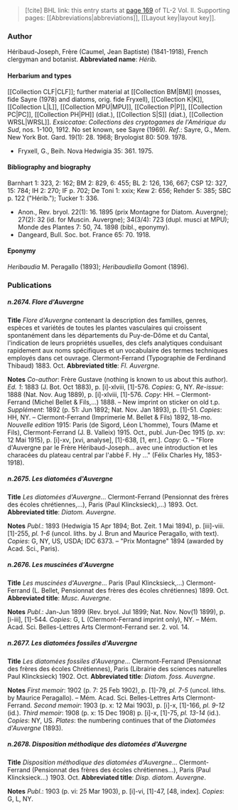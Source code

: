 > [!cite] BHL link: this entry starts at [page 169](https://www.biodiversitylibrary.org/page/33068411) of TL-2 Vol. II.
> Supporting pages: [[Abbreviations|abbreviations]], [[Layout key|layout key]].

### Author

Héribaud-Joseph, Frère (Caumel, Jean Baptiste) (1841-1918), French clergyman and botanist. 
**Abbreviated name**: *Hérib.*

#### Herbarium and types

[[Collection CLF|CLF]]; further material at [[Collection BM|BM]] (mosses, fide Sayre (1978) and diatoms, orig. fide Fryxell), [[Collection K|K]], [[Collection L|L]], [[Collection MPU|MPU]], [[Collection P|P]], [[Collection PC|PC]], [[Collection PH|PH]] (diat.), [[Collection S|S]] (diat.), [[Collection WRSL|WRSL]].
*Exsiccatae*: *Collections des cryptogames de l'Amérique du Sud*, nos. 1-100, 1912. No set known, see Sayre (1969).
*Ref*.: Sayre, G., Mem. New York Bot. Gard. 19(1): 28. 1968; Bryologist 80: 509. 1978.
- Fryxell, G., Beih. Nova Hedwigia 35: 361. 1975.

#### Bibliography and biography

Barnhart 1: 323, 2: 162; BM 2: 829, 6: 455; BL 2: 126, 136, 667; CSP 12: 327, 15: 784; IH 2: 270; IF p. 702; De Toni 1: xxix; Kew 2: 656; Rehder 5: 385; SBC p. 122 ("Hérib."); Tucker 1: 336.
- Anon., Rev. bryol. 22(1): 16. 1895 (prix Montagne for Diatom. Auvergne); 27(2): 32 (id. for Muscin. Auvergne); 34(3/4): 723 (dupl. musci at MPU); Monde des Plantes 7: 50, 74. 1898 (bibl., eponymy).
- Dangeard, Bull. Soc. bot. France 65: 70. 1918.

#### Eponymy

*Heribaudia* M. Peragallo (1893); *Heribaudiella* Gomont (1896).

### Publications

##### n.2674. Flore d'Auvergne

**Title**
*Flore d'Auvergne* contenant la description des familles, genres, espèces et variétés de toutes les plantes vasculaires qui croissent spontanément dans les départements du Puy-de-Dôme et du Cantal, l'indication de leurs propriétés usuelles, des clefs analytiques conduisant rapidement aux noms spécifiques et un vocabulaire des termes techniques employés dans cet ouvrage. Clermont-Ferrand (Typographie de Ferdinand Thibaud) 1883. Oct.
**Abbreviated title**: *Fl. Auvergne*.

**Notes**
*Co-author*: Frère Gustave (nothing is known to us about this author).
*Ed. 1*: 1883 (J. Bot. Oct 1883), p. \[i\]-xlviii, \[1\]-576. *Copies*: G, NY.
*Re-issue*: 1888 (Nat. Nov. Aug 1889), p. \[i\]-xlviii, \[1\]-576. *Copy*: HH. – Clermont-Ferrand (Michel Bellet & Fils,...) 1888. – New imprint on sticker on old t.p.
*Supplément*: 1892 (p. 51: Jun 1892; Nat. Nov. Jan 1893), p. \[1\]-51. *Copies*: HH, NY. – Clermont-Ferrand (Imprimerie M. Bellet & Fils) 1892, 18-mo.
*Nouvelle edition* 1915: Paris (de Sigord, Léon L'homme), Tours (Mame et Fils), Clermont-Ferrand (J. B. Valleix) 1915. Oct., publ. Jun-Dec 1915 (p. xv: 12 Mai 1915), p. \[i\]-xv, \[xvi, analyse\], \[1\]-638, \[1, err.\]. *Copy*: G. – "Flore d'Auvergne par le Frère Héribaud-Joseph... avec une introduction et les characées du plateau central par l'abbé F. Hy ..." (Félix Charles Hy, 1853-1918).

##### n.2675. Les diatomées d'Auvergne

**Title**
*Les diatomées d'Auvergne*... Clermont-Ferrand (Pensionnat des frères des écoles chrétiennes,...), Paris (Paul Klincksieck),...) 1893. Oct.
**Abbreviated title**: *Diatom. Auvergne*.

**Notes**
*Publ*.: 1893 (Hedwigia 15 Apr 1894; Bot. Zeit. 1 Mai 1894), p. \[iii\]-viii. \[1\]-255, *pl. 1-6* (uncol. liths. by J. Brun and Maurice Peragallo, with text). *Copies*: G, NY, US, USDA; IDC 6373. – "Prix Montagne" 1894 (awarded by Acad. Sci., Paris).

##### n.2676. Les muscinées d'Auvergne

**Title**
*Les muscinées d'Auvergne*... Paris (Paul Klincksieck,...) Clermont-Ferrand (L. Bellet, Pensionnat des frères des écoles chrétiennes) 1899. Oct.
**Abbreviated title**: *Musc. Auvergne*.

**Notes**
*Publ*.: Jan-Jun 1899 (Rev. bryol. Jul 1899; Nat. Nov. Nov(1) 1899), p. \[i-iii\], \[1\]-544. *Copies*: G, L (Clermont-Ferrand imprint only), NY. – Mém. Acad. Sci. Belles-Lettres Arts Clermont-Ferrand ser. 2. vol. 14.

##### n.2677. Les diatomées fossiles d'Auvergne

**Title**
*Les diatomées fossiles d'Auvergne*... Clermont-Ferrand (Pensionnat des frères des écoles Chrétiennes), Paris (Librairie des sciences naturelles Paul Klincksieck) 1902. Oct.
**Abbreviated title**: *Diatom. foss. Auvergne*.

**Notes**
*First memoir*: 1902 (p. 7: 25 Feb 1902), p. \[1\]-79, *pl. 7-5* (uncol. liths. by Maurice Peragallo). – Mém. Acad. Sci. Belles-Lettres Arts Clermont-Ferrand.
*Second memoir*: 1903 (p. x: 12 Mai 1903), p. \[i\]-x, \[1\]-166, *pl. 9-12* (id.).
*Third memoir*: 1908 (p. x: 15 Dec 1908) p. \[i\]-x, \[1\]-75, *pl. 13-14* (id.).
*Copies*: NY, US. *Plates*: the numbering continues that of the *Diatomées d'Auvergne* (1893).

##### n.2678. Disposition méthodique des diatomées d'Auvergne

**Title**
*Disposition méthodique des diatomées d'Auvergne*... Clermont-Ferrand (Pensionnat des frères des écoles chrétiennes...), Paris (Paul Klincksieck...) 1903. Oct.
**Abbreviated title**: *Disp. diatom. Auvergne*.

**Notes**
*Publ*.: 1903 (p. vi: 25 Mar 1903), p. \[i\]-vi, \[1\]-47, \[48, index\]. *Copies*: G, L, NY.

